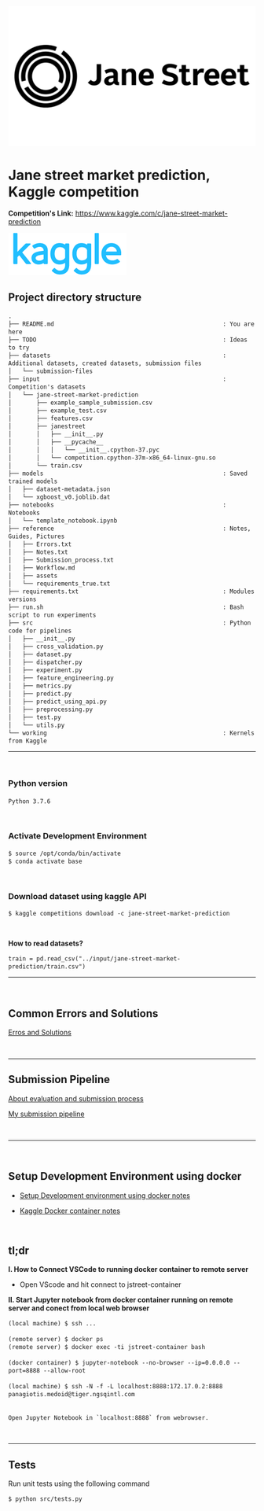 <img src="./reference/assets/Jane-Street.jpg">

# Jane street market prediction, Kaggle competition

**Competition's Link:** https://www.kaggle.com/c/jane-street-market-prediction


<img src="./reference/assets/kaggle-logo.png">


## Project directory structure


```
.
├── README.md                                                : You are here
├── TODO                                                     : Ideas to try
├── datasets                                                 : Additional datasets, created datasets, submission files
│   └── submission-files
├── input                                                    : Competition's datasets
│   └── jane-street-market-prediction
│       ├── example_sample_submission.csv
│       ├── example_test.csv
│       ├── features.csv
│       ├── janestreet
│       │   ├── __init__.py
│       │   ├── __pycache__
│       │   │   └── __init__.cpython-37.pyc
│       │   └── competition.cpython-37m-x86_64-linux-gnu.so
│       └── train.csv
├── models                                                   : Saved trained models
│   ├── dataset-metadata.json 
│   └── xgboost_v0.joblib.dat
├── notebooks                                                : Notebooks
│   └── template_notebook.ipynb
├── reference                                                : Notes, Guides, Pictures
│   ├── Errors.txt
│   ├── Notes.txt
│   ├── Submission_process.txt
│   ├── Workflow.md
│   ├── assets
│   └── requirements_true.txt
├── requirements.txt                                         : Modules versions
├── run.sh                                                   : Bash script to run experiments
├── src                                                      : Python code for pipelines
│   ├── __init__.py
│   ├── cross_validation.py
│   ├── dataset.py
│   ├── dispatcher.py
│   ├── experiment.py
│   ├── feature_engineering.py
│   ├── metrics.py
│   ├── predict.py
│   ├── predict_using_api.py
│   ├── preprocessing.py
│   ├── test.py
│   └── utils.py
└── working                                                  : Kernels from Kaggle
```

---
<br>

### Python version

`Python 3.7.6`

<br>


### Activate Development Environment

```
$ source /opt/conda/bin/activate
$ conda activate base
```
<br>

### Download dataset using kaggle API

```
$ kaggle competitions download -c jane-street-market-prediction
```
<br>

**How to read datasets?**

```
train = pd.read_csv("../input/jane-street-market-prediction/train.csv")
```

---

<br>

## Common Errors and Solutions 
[Erros and Solutions](reference/Errors.txt)

<br>

---

## Submission Pipeline

[About evaluation and submission process](reference/Submission_process.md)

[My submission pipeline](reference/my_submission_pipeline.md)

<br>

---

<br>

## Setup Development Environment using docker

* [Setup Development environment using docker notes]("reference/docker/setup_development_environment.md")

* [Kaggle Docker container notes]("refernce/docker/kaggle_docker_container.md")


<br>

## tl;dr

**I. How to Connect **VSCode** to running docker container to remote server** 
* Open VScode and hit connect to jstreet-container


**II. Start Jupyter notebook from docker container running on remote server and conect from local web browser**

```
(local machine) $ ssh ...

(remote server) $ docker ps
(remote server) $ docker exec -ti jstreet-container bash

(docker container) $ jupyter-notebook --no-browser --ip=0.0.0.0 --port=8888 --allow-root

(local machine) $ ssh -N -f -L localhost:8888:172.17.0.2:8888 panagiotis.medoid@tiger.ngsqintl.com


Open Jupyter Notebook in `localhost:8888` from webrowser.
```

<br>

---

## Tests

Run unit tests using the following command
```
$ python src/tests.py
```